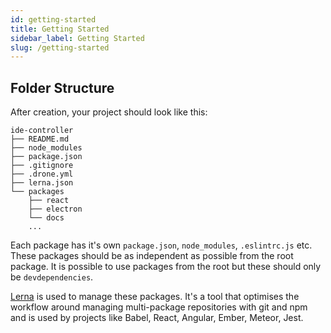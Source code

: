 ```yaml
---
id: getting-started
title: Getting Started
sidebar_label: Getting Started
slug: /getting-started
---
```


## Folder Structure

After creation, your project should look like this:

```
ide-controller
├── README.md
├── node_modules
├── package.json
├── .gitignore
├── .drone.yml
├── lerna.json
└── packages
    ├── react
    ├── electron
    └── docs
    ...
```

Each package has it's own `package.json`, `node_modules`, `.eslintrc.js` etc. These packages should be as independent as possible from the root
package. It is possible to use packages from the root but these should only be `devdependencies`.

[Lerna](https://github.com/lerna/lerna) is used to manage these packages. It's a tool that optimises the workflow around managing multi-package repositories with git and npm and is used by projects like Babel, React, Angular, Ember, Meteor, Jest.
